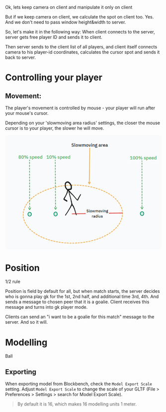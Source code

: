 Ok, lets keep camera on client and manipulate it only on client

But if we keep camera on client, we calculate the spot on client too. Yes. And we don't need to pass
window height&width to server.

So, let's make it in the following way:
When client connects to the server, server gets free player ID and sends it to client.

Then server sends to the client list of all players, and client itself connects camera to his player-id coordinates, calculates the cursor spot and sends it back to server.


# Controlling your player
## Movement:
The player's movement is controlled by mouse - your player will run after your mouse's cursor.

Depending on your 'slowmoving area radius' settings, the closer the mouse cursor is to your player, the slower he will move.

![alt text](image.png)


# Position

1/2 rule

Position is field by default for all, but when match starts, the server decides who is gonna play gk for the 1st, 2nd half, and additional time 3rd, 4th. And sends a message to chosen peer that it is a goalie. Client receives this message and turns into gk player mode.

Clients can send an "i want to be a goalie for this match" message to the server. And so it will.




# Modelling

Ball
## Exporting
When exporting model from Blockbench, check the `Model Export Scale` setting. Adjust `Model Export Scale` to change the scale of your GLTF (File > Preferences > Settings > search for Model Export Scale).
> By default it is 16, which makes 16 modelling units 1 meter.

